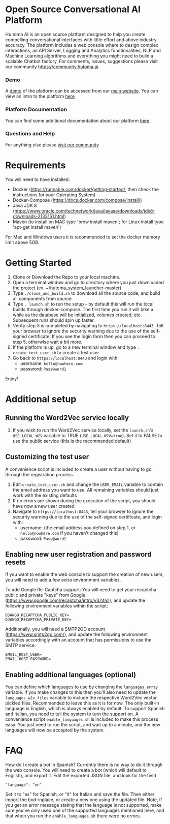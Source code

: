 # Open Source Conversational AI Platform
Hu:toma AI is an open source platform designed to help you create compelling conversational interfaces with little effort and above industry accuracy. The platform includes a web console where to design complex interactions, an API Server, Logging and Analytics functionalities, NLP and Machine Learning algorithms and everything you might need to build a scalable Chatbot factory.  For comments, issues, suggestions please visit our community https://community.hutoma.ai.

### Demo
A [demo](https://console.hutoma.ai/accounts/login) of the platform can be accessed from our [main website](https://www.hutoma.ai). You can view an intro to the platform [here](https://www.youtube.com/watch?v=SJB8PMWG71M)

### Platform Documentation 
You can find some additional documentation about our platform [here](https://help.hutoma.ai). 

### Questions and Help
For anything else please [visit our community](https://community.hutoma.ai)


# Requirements
You will need to have installed:
- Docker (https://runnable.com/docker/getting-started/, then check the instructions for your Operating System)
- Docker-Compose (https://docs.docker.com/compose/install/)
- Java JDK 8 (https://www.oracle.com/technetwork/java/javase/downloads/jdk8-downloads-2133151.html)
- Maven (to install on MAC type 'brew install maven'; for Linux install type 'apt-get install maven')

For Mac and Windows users it is recommended to set the docker memory limit above 5GB.   

# Getting Started
1. Clone or Download the Repo to your local machine. 
2. Open a terminal window and go to directory where you just downloaded the project (ex. ~/hutoma_system_launcher-master)
3. Type `./clone_and_build.sh` to download all the source code, and build all components from source
4. Type `. launch.sh` to run the setup - by default this will run the local builds through docker-compose. The first time you run it will take a while as the database will be initialized, volumes created, etc. Subsequent runs should spin up faster. 
5. Verify step 3 is completed by navigating to `https://localhost:8443`. Tell your browser to ignore the security warning due to the use of the self-signed certificate. If you see the login form then you can proceed to step 5, otherwise wait a bit more.
6. If the platform is up, go to a new terminal window and type `. create_test_user.sh` to create a test user
7. Go back to `https://localhost:8443` and login with:
    - username: `hello@nowhere.com`
    - password: `Pass@word1`

Enjoy!

# Additional setup

## Running the Word2Vec service locally
1. If you wish to run the Word2Vec service locally, set the `launch.sh`'s `USE_LOCAL_W2V` variable to TRUE (`USE_LOCAL_W2V=true`). Set it to FALSE to use the public service (this is the recommended default)

## Customizing the test user 
A convenience script is included to create a user without having to go through the registration process.
1. Edit `create_test_user.sh` and change the `USER_EMAIL` variable to contain the email address you want to use. All remaining variables should just work with the existing defaults
2. If no errors are shown during the execution of the script, you should have now a new user created
3. Navigate to `https://localhost:8443`, tell your browser to ignore the security warning due to the use of the self-signed certificate, and login with:
    - username: (the email address you defined on step 1, or `hello@nowhere.com` if you haven't changed this)
    - password: `Pass@word1`

## Enabling new user registration and password resets
If you want to enable the web console to support the creation of new users, you will need to add a few extra environment variables.

To add Google Re-Captcha support:
You will need to get your recaptcha public and private "keys" from Google (https://www.google.com/recaptcha/intro/v3.html), and update the following environment variables within the script:
```
DJANGO_RECAPTCHA_PUBLIC_KEY=
DJANGO_RECAPTCHA_PRIVATE_KEY=
```
Additionally, you will need a SMTP2GO account (https://www.smtp2go.com/), and update the following environment variables accordingly with an account that has permissions to use the SMTP service:
```
EMAIL_HOST_USER=
EMAIL_HOST_PASSWORD=
```
## Enabling additional languages (optional)
You can define which languages to use by changing the `languages_array` variable. If you make changes to this then you'll also need to update the `languages_w2v_files` variable to include the respective Word2Vec vector pickled files. Recommended to leave this as it is for now. The only built-in language is English, which is always enabled by default. To support Spanish and Italian, you need to tell the system to turn the support on. A convenience script `enable_languages.sh` is included to make this process easy. You just need to run the script, and wait up to a minute, and the new languages will now be accepted by the system.



# FAQ

How do I create a bot in Spanish?
Currently there is no way to do it through the web console. You will need to create a bot (which will default to English), and export it. Edit the exported JSON file, and look for the field
```
"language": "en"
```
Set it to "es" for Spanish, or "it" for Italian and save the file. Then either import the bod-inplace, or create a new one using the updated file.
Note, if you get an error message stating that the language is not supported, make sure you've only used one of the supported languages mentioned here, and that when you run the `enable_languages.sh` there were no errors.
